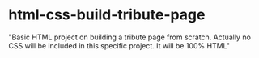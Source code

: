 # html-css-build-tribute-page
"Basic HTML project on building a tribute page from scratch. Actually no CSS will be included in this specific project. It will be 100% HTML"
